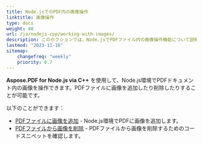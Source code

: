 ```yaml
---
title: Node.jsでのPDF内の画像操作
linktitle: 画像操作
type: docs
weight: 40
url: /ja/nodejs-cpp/working-with-images/
description: このセクションでは、Node.jsでPDFファイル内の画像操作機能について説明します。
lastmod: "2023-11-16"
sitemap:
    changefreq: "weekly"
    priority: 0.7
---
```


**Aspose.PDF for Node.js via C++** を使用して、Node.js環境でPDFドキュメント内の画像を操作できます。PDFファイルに画像を追加したり削除したりすることが可能です。

以下のことができます：

- [PDFファイルに画像を追加](/pdf/ja/nodejs-cpp/add-image-to-pdf/) - Node.js環境でPDFに画像を追加します。
- [PDFファイルから画像を削除](/pdf/ja/nodejs-cpp/delete-images-from-pdf-file/) - PDFファイルから画像を削除するためのコードスニペットを確認します。
